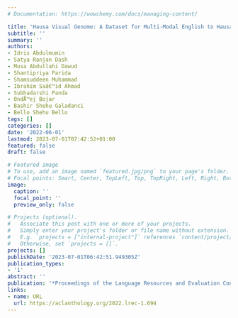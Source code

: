 ```yaml
---
# Documentation: https://wowchemy.com/docs/managing-content/

title: 'Hausa Visual Genome: A Dataset for Multi-Modal English to Hausa Machine Translation'
subtitle: ''
summary: ''
authors:
- Idris Abdulmumin
- Satya Ranjan Dash
- Musa Abdullahi Dawud
- Shantipriya Parida
- Shamsuddeen Muhammad
- Ibrahim Saâ€™id Ahmad
- Subhadarshi Panda
- OndÅ™ej Bojar
- Bashir Shehu Galadanci
- Bello Shehu Bello
tags: []
categories: []
date: '2022-06-01'
lastmod: 2023-07-01T07:42:52+01:00
featured: false
draft: false

# Featured image
# To use, add an image named `featured.jpg/png` to your page's folder.
# Focal points: Smart, Center, TopLeft, Top, TopRight, Left, Right, BottomLeft, Bottom, BottomRight.
image:
  caption: ''
  focal_point: ''
  preview_only: false

# Projects (optional).
#   Associate this post with one or more of your projects.
#   Simply enter your project's folder or file name without extension.
#   E.g. `projects = ["internal-project"]` references `content/project/deep-learning/index.md`.
#   Otherwise, set `projects = []`.
projects: []
publishDate: '2023-07-01T06:42:51.949305Z'
publication_types:
- '1'
abstract: ''
publication: '*Proceedings of the Language Resources and Evaluation Conference*'
links:
- name: URL
  url: https://aclanthology.org/2022.lrec-1.694
---
```

